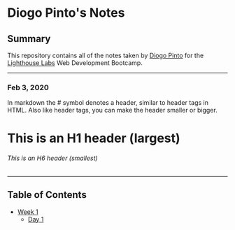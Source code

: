 # Diogo Pinto's Notes

## Summary 
This repository contains all of the notes taken by [Diogo Pinto](https://github.com/DPintoLL) for the [Lighthouse Labs](https://www.lighthouselabs.ca/) Web Development Bootcamp.
***
### Feb 3, 2020
In markdown the # symbol denotes a header, similar to header tags in HTML. Also like header tags, you can make the header smaller or bigger.

# This is an H1 header (largest)
###### This is an H6 header (smallest)

***
## Table of Contents
<!-- Using * is similar to an <ul>. The indent makes it a sub-item in the list-->
* [Week 1](/Week_1)
  * [Day 1](/Week_1/Day_1)
